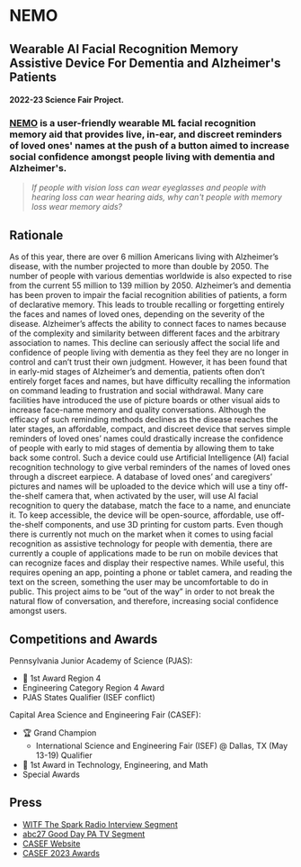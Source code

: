 # NEMO
## Wearable AI Facial Recognition Memory Assistive Device For Dementia and Alzheimer's Patients
#### 2022-23 Science Fair Project.

### [NEMO](https://github.com/li-pearl/nemo) is a user-friendly wearable ML facial recognition memory aid that provides live, in-ear, and discreet reminders of loved ones' names at the push of a button aimed to increase social confidence amongst people living with dementia and Alzheimer's.

>*If people with vision loss can wear eyeglasses and people with hearing loss can wear hearing aids, why can't people with memory loss wear memory aids?*

## Rationale

As of this year, there are over 6 million Americans living with Alzheimer’s disease, with the number projected to more than double by 2050. The number of people with various dementias worldwide is also expected to rise from the current 55 million to 139 million by 2050. Alzheimer’s and dementia has been proven to impair the facial recognition abilities of patients, a form of declarative memory. This leads to trouble recalling or forgetting entirely the faces and names of loved ones, depending on the severity of the disease. Alzheimer’s affects the ability to connect faces to names because of the complexity and similarity between different faces and the arbitrary association to names. This decline can seriously affect the social life and confidence of people living with dementia as they feel they are no longer in control and can’t trust their own judgment. However, it has been found that in early-mid stages of Alzheimer’s and dementia, patients often don’t entirely forget faces and names, but have difficulty recalling the information on command leading to frustration and social withdrawal. Many care facilities have introduced the use of picture boards or other visual aids to increase face-name memory and quality conversations. Although the efficacy of such reminding methods declines as the disease reaches the later stages, an affordable, compact, and discreet device that serves simple reminders of loved ones’ names could drastically increase the confidence of people with early to mid stages of dementia by allowing them to take back some control. Such a device could use Artificial Intelligence (AI) facial recognition technology to give verbal reminders of the names of loved ones through a discreet earpiece. A database of loved ones’ and caregivers’ pictures and names will be uploaded to the device which will use a tiny off-the-shelf camera that, when activated by the user, will use AI facial recognition to query the database, match the face to a name, and enunciate it. To keep accessible, the device will be open-source, affordable, use off-the-shelf components, and use 3D printing for custom parts. Even though there is currently not much on the market when it comes to using facial recognition as assistive technology for people with dementia, there are currently a couple of applications made to be run on mobile devices that can recognize faces and display their respective names. While useful, this requires opening an app, pointing a phone or tablet camera, and reading the text on the screen, something the user may be uncomfortable to do in public. This project aims to be “out of the way” in order to not break the natural flow of conversation, and therefore, increasing social confidence amongst users. 

## Competitions and Awards

Pennsylvania Junior Academy of Science (PJAS):
- 🥇 1st Award Region 4
- Engineering Category Region 4 Award
- PJAS States Qualifier (ISEF conflict)

Capital Area Science and Engineering Fair (CASEF):
- 🏆 Grand Champion
  - International Science and Engineering Fair (ISEF) @ Dallas, TX (May 13-19) Qualifier
- 🥇 1st Award in Technology, Engineering, and Math
- Special Awards

## Press

- [WITF The Spark Radio Interview Segment](https://www.witf.org/2023/03/22/camp-hill-and-hershey-students-represent-pennsylvania-in-international-stem-competition/)
- [abc27 Good Day PA TV Segment](https://www.abc27.com/good-day-pa/grand-champions-of-the-capital-area-science-and-engineering-fair/)
- [CASEF Website](https://www.casef.org/)
- [CASEF 2023 Awards](https://www.casef.org/2023-winners)
